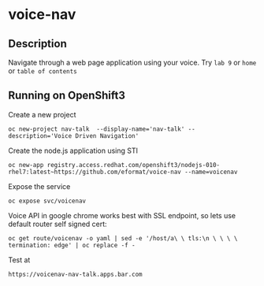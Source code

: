# voice-nav

## Description

Navigate through a web page application using your voice. Try `lab 9` or `home` or `table of contents`

## Running on OpenShift3

Create a new project

    oc new-project nav-talk  --display-name='nav-talk' --description='Voice Driven Navigation'

Create the node.js application using STI

    oc new-app registry.access.redhat.com/openshift3/nodejs-010-rhel7:latest~https://github.com/eformat/voice-nav --name=voicenav

Expose the service

    oc expose svc/voicenav

Voice API in google chrome works best with SSL endpoint, so lets use default router self signed cert:

    oc get route/voicenav -o yaml | sed -e '/host/a\ \ tls:\n \ \ \ \ termination: edge' | oc replace -f -

Test at

    https://voicenav-nav-talk.apps.bar.com
